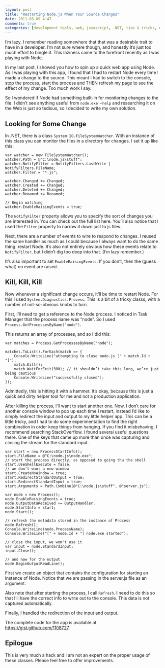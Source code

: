 ```yaml
---
layout: post
title: "Restarting Node.js When Your Source Changes"
date: 2011-08-09 4:47
comments: true
categories: [development tools, web, javascript, .NET, tips & tricks, nodejs]
---
```


I’m lazy. I remember reading somewhere that that was a desirable trait to have in a developer. I’m not sure where though, and honestly it’s just too much effort to bingle it. This laziness came to the forefront recently as I was playing with Node.

In my last post, I showed you how to spin up a quick web app using Node. As I was playing with this app, I found that I had to restart Node every time I made a change to the source. This meant I had to switch to the console, stop the process, start the process and THEN refresh my page to see the effect of my change. Too much work I say.
<!--more-->
So I wondered if Node had something built-in for monitoring changes to the file. I didn’t see anything useful from `node.exe –help` and researching it on the Web is just so tedious, so I decided to write my own solution.

## Looking for Some Change
In .NET, there is a class `System.IO.FileSystemWatcher`. With an instance of this class you can monitor the files in a directory for changes. I set it up like this:

	var watcher = new FileSystemWatcher(); 
	watcher.Path = @"C:\node.js\stuff"; 
	watcher.NotifyFilter = NotifyFilters.LastWrite | NotifyFilters.FileName; 
	watcher.Filter = "*.js"; 

	watcher.Changed += Changed; 
	watcher.Created += Changed; 
	watcher.Deleted += Changed; 
	watcher.Renamed += Renamed; 

	// Begin watching 
	watcher.EnableRaisingEvents = true;

The `NotifyFilter` property allows you to specify the sort of changes you are interested in. You can check out the full list here. You’ll also notice that I used the `Filter` property to narrow it down just to js files.

Next, there are a number of events to wire to respond to changes. I reused the same handler as much as I could because I always want to do the same thing: restart Node. It’s also not entirely obvious how these events relate to `NotifyFilter`, but I didn’t dig too deep into that. (I’m lazy remember.)

It’s also important to set `EnableRaisingEvents`. If you don’t, then the (guess what) no event are raised.

## Kill, Kill, Kill
Now whenever a significant change occurs, it’ll be time to restart Node. For this I used `System.Diagnostics.Process`. This is a bit of a tricky classs, with a number of not-so-obvious knobs to turn.

First, I’ll need to get a reference to the Node process. I noticed in Task Manager that the process name was “node”. So I used `Process.GetProcessesByName("node")`.  

This returns an array of processes, and so I did this:

	var matches = Process.GetProcessesByName("node");  
	  
	matches.ToList().ForEach(match => {  
	    Console.WriteLine("attempting to close node.js [" + match.Id + "]");  
	    match.Kill();  
	    match.WaitForExit(300); // it shouldn’t take this long, we’re just being cautious  
	    Console.WriteLine("successfully closed");  
	});

Admittedly, this is hitting it with a hammer. It’s okay, because this is just a quick and dirty helper tool for me and not a production application.

After killing the process, I’ll want to start another one. Now, I don’t care for another console window to pop up each time I restart, instead I’d like to simply redirect the input and output to my little helper app. This can be a little tricky, and I had to do some experimentation to find the right combination in order keep things from hanging. If you find it misbehaving, I recommend searching StackOverflow. I found several useful questions there. One of the keys that came up more than once was capturing and closing the stream for the standard input.

	var start = new ProcessStartInfo();  
	start.FileName = @"C:\node.js\node.exe";  
	// start the process directly, as opposed to going thu the shell  
	start.UseShellExecute = false; 
	// we don’t want a new window  
	start.CreateNoWindow = true; 
	start.RedirectStandardOutput = true;  
	start.RedirectStandardInput = true;  
	start.Arguments = Path.Combine(@"C:\node.js\stuff", @"server.js");  
	  
	var node = new Process();  
	node.EnableRaisingEvents = true;  
	node.OutputDataReceived += OutputHandler;  
	node.StartInfo = start;  
	node.Start();  

	// refresh the metadata stored in the instance of Process   
	node.Refresh();
	Console.WriteLine(node.ProcessName);  
	Console.WriteLine("[" + node.Id + "] node.exe started");  
	  
	// close the input, we won't use it  
	var input = node.StandardInput;  
	input.Close();  
	  
	// and now for the output  
	node.BeginOutputReadLine();  

First we create an object that contains the configuration for starting an instance of Node. Notice that we are passing in the server.js file as an argument.

Also note that after starting the process, I call `Refresh`. I need to do this so that I’ll have the correct info to write out to the console. This data is not captured automatically.

Finally, I handled the redirection of the input and output.

The complete code for the app is available at <https://gist.github.com/1108727>.

## Epilogue
This is very much a hack and I am not an expert on the proper usage of these classes. Please feel free to offer improvements.